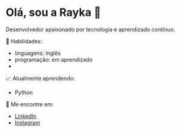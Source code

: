 # Olá, sou a Rayka 👋

Desenvolvedor apaixonado por tecnologia e aprendizado contínuo.

🚀 Habilidades:
- linguagens: Inglês
- programação: em aprendizado
- 

📈 Atualmente aprendendo:
- Python

📧 Me encontre em:
- [LinkedIn](https://www.linkedin.com/in/rayane-lima-80b812381/)
- [Instagram](https://instagram.com/r.anevr)
